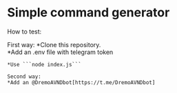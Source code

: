 # Simple command generator

How to test:  

First way:
*Clone this repository.  
*Add an .env file with telegram token  
```TOKEN = XXXXXXXXX:ZZZZZZZZZZZZZZZZZZZZZZZZZZZZZZZZZZZ
*Use ```node index.js```

Second way:  
*Add an @DremoAVNDbot[https://t.me/DremoAVNDbot]